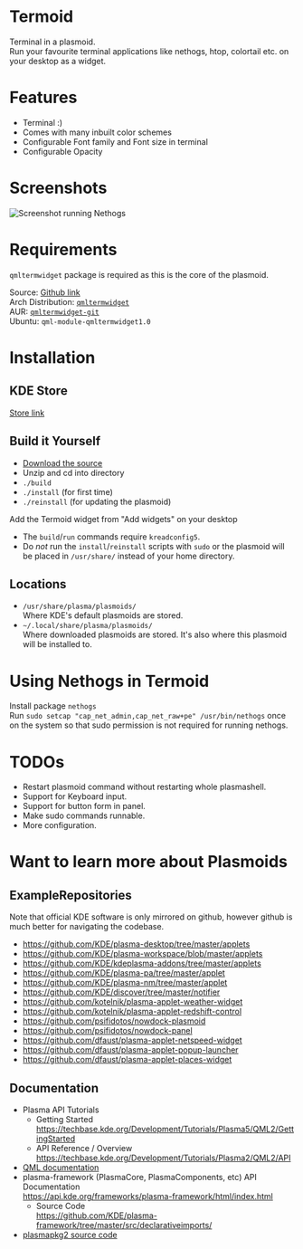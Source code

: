# Termoid

Terminal in a plasmoid.  
Run your favourite terminal applications like nethogs, htop, colortail etc. on your desktop as a widget.

# Features
* Terminal :)
* Comes with many inbuilt color schemes 
* Configurable Font family and Font size in terminal
* Configurable Opacity 

# Screenshots
![Screenshot running Nethogs](https://cn.pling.com/img/e/6/3/4/23df0d53b03331a44f31d8b55b9fc93f6a4a.png)

# Requirements
`qmltermwidget` package is required as this is the core of the plasmoid.

Source: [Github link](https://github.com/Swordfish90/qmltermwidget)  
Arch Distribution: [`qmltermwidget`](https://www.archlinux.org/packages/community/x86_64/qmltermwidget/)  
AUR: [`qmltermwidget-git`](https://aur.archlinux.org/packages/qmltermwidget-git/)  
Ubuntu: `qml-module-qmltermwidget1.0`  

# Installation

## KDE Store
[Store link](https://store.kde.org/p/1169451/)

## Build it Yourself
* [Download the source](https://github.com/koldbyte/termoid/archive/master.zip)
* Unzip and cd into directory
* `./build`
* `./install`      (for first time)
* `./reinstall`    (for updating the plasmoid)

Add the Termoid widget from "Add widgets" on your desktop

* The `build`/`run` commands require `kreadconfig5`.
* Do *not* run the `install`/`reinstall` scripts with `sudo` or the plasmoid will be placed in `/usr/share/` instead of your home directory.

## Locations

* `/usr/share/plasma/plasmoids/`  
  Where KDE's default plasmoids are stored.
* `~/.local/share/plasma/plasmoids/`  
  Where downloaded plasmoids are stored. It's also where this plasmoid will be installed to.

# Using Nethogs in Termoid
Install package `nethogs`  
Run `sudo setcap "cap_net_admin,cap_net_raw+pe" /usr/bin/nethogs` once on the system so that sudo permission is not required for running nethogs.

# TODOs
* Restart plasmoid command without restarting whole plasmashell.
* Support for Keyboard input.
* Support for button form in panel.
* Make sudo commands runnable.
* More configuration.

# Want to learn more about Plasmoids
## ExampleRepositories

Note that official KDE software is only mirrored on github, however github is much better for navigating the codebase.

* https://github.com/KDE/plasma-desktop/tree/master/applets
* https://github.com/KDE/plasma-workspace/blob/master/applets
* https://github.com/KDE/kdeplasma-addons/tree/master/applets
* https://github.com/KDE/plasma-pa/tree/master/applet
* https://github.com/KDE/plasma-nm/tree/master/applet
* https://github.com/KDE/discover/tree/master/notifier
* https://github.com/kotelnik/plasma-applet-weather-widget
* https://github.com/kotelnik/plasma-applet-redshift-control
* https://github.com/psifidotos/nowdock-plasmoid
* https://github.com/psifidotos/nowdock-panel
* https://github.com/dfaust/plasma-applet-netspeed-widget
* https://github.com/dfaust/plasma-applet-popup-launcher
* https://github.com/dfaust/plasma-applet-places-widget


## Documentation

* Plasma API Tutorials
	* Getting Started  
		https://techbase.kde.org/Development/Tutorials/Plasma5/QML2/GettingStarted
	* API Reference / Overview  
		https://techbase.kde.org/Development/Tutorials/Plasma2/QML2/API
* [QML documentation](http://doc.qt.io/qt-5/qtqml-syntax-basics.html)
* plasma-framework (PlasmaCore, PlasmaComponents, etc) API Documentation  
	https://api.kde.org/frameworks/plasma-framework/html/index.html
	* Source Code  
		https://github.com/KDE/plasma-framework/tree/master/src/declarativeimports/
* [plasmapkg2 source code](https://github.com/KDE/plasma-framework/blob/master/src/plasmapkg/plasmapkg.cpp)
